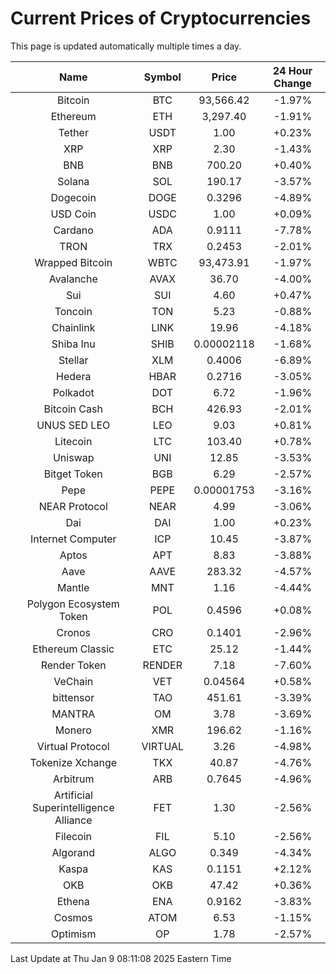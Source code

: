 # Current Prices of Cryptocurrencies
This page is updated automatically multiple times a day.

| Name | Symbol | Price | 24 Hour Change |
| :---: |:---:| :---: | :---: |
| Bitcoin | BTC | 93,566.42 | -1.97% |
| Ethereum | ETH | 3,297.40 | -1.91% |
| Tether | USDT | 1.00 | +0.23% |
| XRP | XRP | 2.30 | -1.43% |
| BNB | BNB | 700.20 | +0.40% |
| Solana | SOL | 190.17 | -3.57% |
| Dogecoin | DOGE | 0.3296 | -4.89% |
| USD Coin | USDC | 1.00 | +0.09% |
| Cardano | ADA | 0.9111 | -7.78% |
| TRON | TRX | 0.2453 | -2.01% |
| Wrapped Bitcoin | WBTC | 93,473.91 | -1.97% |
| Avalanche | AVAX | 36.70 | -4.00% |
| Sui | SUI | 4.60 | +0.47% |
| Toncoin | TON | 5.23 | -0.88% |
| Chainlink | LINK | 19.96 | -4.18% |
| Shiba Inu | SHIB | 0.00002118 | -1.68% |
| Stellar | XLM | 0.4006 | -6.89% |
| Hedera | HBAR | 0.2716 | -3.05% |
| Polkadot | DOT | 6.72 | -1.96% |
| Bitcoin Cash | BCH | 426.93 | -2.01% |
| UNUS SED LEO | LEO | 9.03 | +0.81% |
| Litecoin | LTC | 103.40 | +0.78% |
| Uniswap | UNI | 12.85 | -3.53% |
| Bitget Token | BGB | 6.29 | -2.57% |
| Pepe | PEPE | 0.00001753 | -3.16% |
| NEAR Protocol | NEAR | 4.99 | -3.06% |
| Dai | DAI | 1.00 | +0.23% |
| Internet Computer | ICP | 10.45 | -3.87% |
| Aptos | APT | 8.83 | -3.88% |
| Aave | AAVE | 283.32 | -4.57% |
| Mantle | MNT | 1.16 | -4.44% |
| Polygon Ecosystem Token | POL | 0.4596 | +0.08% |
| Cronos | CRO | 0.1401 | -2.96% |
| Ethereum Classic | ETC | 25.12 | -1.44% |
| Render Token | RENDER | 7.18 | -7.60% |
| VeChain | VET | 0.04564 | +0.58% |
| bittensor | TAO | 451.61 | -3.39% |
| MANTRA | OM | 3.78 | -3.69% |
| Monero | XMR | 196.62 | -1.16% |
| Virtual Protocol | VIRTUAL | 3.26 | -4.98% |
| Tokenize Xchange | TKX | 40.87 | -4.76% |
| Arbitrum | ARB | 0.7645 | -4.96% |
| Artificial Superintelligence Alliance | FET | 1.30 | -2.56% |
| Filecoin | FIL | 5.10 | -2.56% |
| Algorand | ALGO | 0.349 | -4.34% |
| Kaspa | KAS | 0.1151 | +2.12% |
| OKB | OKB | 47.42 | +0.36% |
| Ethena | ENA | 0.9162 | -3.83% |
| Cosmos | ATOM | 6.53 | -1.15% |
| Optimism | OP | 1.78 | -2.57% |

Last Update at Thu Jan  9 08:11:08 2025 Eastern Time